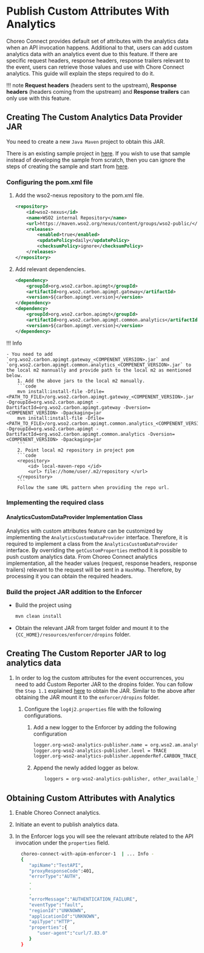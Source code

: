 # Publish Custom Attributes With Analytics

Choreo Connect provides default set of attributes with the analytics data when an API invocation happens. Additional to that, users
can add custom analytics data with an analytics event due to this feature. If there are specific request headers, response
headers, response trailers relevant to the event, users can retrieve those values and use with Chore Connect analytics.
This guide will explain the steps required to do it.

!!! note
    **Request headers** (headers sent to the upstream), **Response headers** (headers coming from the upstream) and **Response trailers** can only use with this feature.

## Creating The Custom Analytics Data Provider JAR

You need to create a new `Java Maven` project to obtain this JAR.

There is an existing sample project in [here](https://github.com/wso2/product-microgateway/tree/main/samples/analytics-custom-data-provider).
If you wish to use that sample instead of developing the sample from scratch, then you can ignore the steps of creating
the sample and start from [here]({{base_path}}/deploy-on-gateway/choreo-connect/analytics/pulbish-custom-analytics-attributes/#build-the-project-jar-addition-to-the-enforcer).

### Configuring the pom.xml file

1. Add the wso2-nexus repository to the pom.xml file.

    ```xml
    <repository>
        <id>wso2-nexus</id>
        <name>WSO2 internal Repository</name>
        <url>https://maven.wso2.org/nexus/content/groups/wso2-public/</url>
        <releases>
            <enabled>true</enabled>
            <updatePolicy>daily</updatePolicy>
            <checksumPolicy>ignore</checksumPolicy>
        </releases>
    </repository>
    ```
2. Add relevant dependencies.

    ```xml
    <dependency>
        <groupId>org.wso2.carbon.apimgt</groupId>
        <artifactId>org.wso2.carbon.apimgt.gateway</artifactId>
        <version>${carbon.apimgt.version}</version>
    </dependency>
    <dependency>
        <groupId>org.wso2.carbon.apimgt</groupId>
        <artifactId>org.wso2.carbon.apimgt.common.analytics</artifactId>
        <version>${carbon.apimgt.version}</version>
    </dependency>
    ```

!!! Info

	- You need to add `org.wso2.carbon.apimgt.gateway_<COMPENENT_VERSION>.jar` and `org.wso2.carbon.apimgt.common.analytics_<COMPENENT_VERSION>.jar` to the local m2 mannually and provide path to the local m2 as mentioned below.
        1. Add the above jars to the local m2 manually.
        ```code
        mvn install:install-file -Dfile=<PATH_TO_FILE>/org.wso2.carbon.apimgt.gateway_<COMPENENT_VERSION>.jar -DgroupId=org.wso2.carbon.apimgt -DartifactId=org.wso2.carbon.apimgt.gateway -Dversion=<COMPENENT_VERSION> -Dpackaging=jar
        mvn install:install-file -Dfile=<PATH_TO_FILE>/org.wso2.carbon.apimgt.common.analytics_<COMPENENT_VERSION>.jar -DgroupId=org.wso2.carbon.apimgt -DartifactId=org.wso2.carbon.apimgt.common.analytics -Dversion=<COMPENENT_VERSION> -Dpackaging=jar
        ```
        2. Point local m2 repository in project pom
        ```code
        <repository>
            <id> local-maven-repo </id>
            <url> file://home/user/.m2/repository </url>
        </repository>
        ```
        Follow the same URL pattern when providing the repo url.

### Implementing the required class

#### AnalyticsCustomDataProvider Implementation Class

Analytics with custom attributes feature can be customized by implementing the `AnalyticsCustomDataProvider` interface.
Therefore, it is required to implement a class from the `AnalyticsCustomDataProvider` interface. By overriding the
`getCustomProperties` method it is possible to push custom analytics data. From Choreo Connect analytics implementation,
all the header values (request, response headers, response trailers) relevant to the request will be sent in a `HashMap`.
Therefore, by processing it you can obtain the required headers.

### Build the project JAR addition to the Enforcer

- Build the project using

    ```bash
    mvn clean install
    ```

- Obtain the relevant JAR from target folder and mount it to the `{CC_HOME}/resources/enforcer/dropins` folder.

## Creating The Custom Reporter JAR to log analytics data

1. In order to log the custom attributes for the event occurrences, you need to add Custom Reporter JAR to the dropins folder.
   You can follow the `Step 1.1` explained [here]({{base_path}}/deploy-and-publish/deploy-on-gateway/choreo-connect/configure-analytics/#step-11-compile-the-reporter-implementation})
   to obtain the JAR. Similar to the above after obtaining the JAR mount it to the `enforcer/dropins` folder.

    1. Configure the `log4j2.properties` file with the following configurations.
        1. Add a new logger to the Enforcer by adding the following configuration

            ```bash
            logger.org-wso2-analytics-publisher.name = org.wso2.am.analytics.publisher
            logger.org-wso2-analytics-publisher.level = TRACE
            logger.org-wso2-analytics-publisher.appenderRef.CARBON_TRACE_LOGFILE.ref = ENFORCER_ACCESS_LOG
            ```

        2. Append the newly added logger as below.

           ```bash
               loggers = org-wso2-analytics-publisher, other_available_loggers...
           ```

## Obtaining Custom Attributes with Analytics

1. Enable Choreo Connect analytics.
2. Initiate an event to publish analytics data.
3. In the Enforcer logs you will see the relevant attribute related to the API invocation under the `properties` field.

    ```bash
      choreo-connect-with-apim-enforcer-1  | ... Info -
      {
         "apiName":"TestAPI",
         "proxyResponseCode":401,
         "errorType":"AUTH",
         .
         .
         .
         "errorMessage":"AUTHENTICATION_FAILURE",
         "eventType":"fault",
         "regionId":"UNKNOWN",
         "applicationId":"UNKNOWN",
         "apiType":"HTTP",
         "properties":{
            "user-agent":"curl/7.83.0"
         }
      }
    ```
